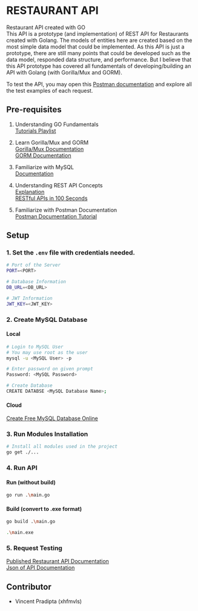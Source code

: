 # RESTAURANT API
Restaurant API created with GO <br>
This API is a prototype (and implementation) of REST API for Restaurants created with Golang. The models of entities here are created based on the most simple data model that could be implemented. As this API is just a prototype, there are still many points that could be developed such as the data model, responded data structure, and performance. But I believe that this API prototype has covered all fundamentals of developing/building an API with Golang (with Gorilla/Mux and GORM). <br>

To test the API, you may open this [Postman documentation](https://documenter.getpostman.com/view/VUxRQ6nM?version=latest) and explore all the test examples of each request. 

## Pre-requisites

1. Understanding GO Fundamentals <br>
[Tutorials Playlist](https://youtube.com/playlist?list=PL-CtdCApEFH_t5_dtCQZgWJqWF45WRgZw)

2. Learn Gorilla/Mux and GORM <br>
[Gorilla/Mux Documentation](https://pkg.go.dev/github.com/gorilla/mux) <br>
[GORM Documentation](https://gorm.io/docs/)

3. Familiarize with MySQL <br>
[Documentation](https://dev.mysql.com/doc/)

4. Understanding REST API Concepts <br>
[Explanation](https://medium.com/jagoanhosting/perbedaan-antara-api-rest-api-dan-restful-api-6a66d655a6c2) <br>
[RESTful APIs in 100 Seconds](https://youtu.be/-MTSQjw5DrM)

5. Familiarize with Postman Documentation <br>
[Postman Documentation Tutorial](https://www.softwaretestinghelp.com/postman-api-documentation/)

## Setup

### 1. Set the `.env` file with credentials needed.
```sh
# Port of the Server
PORT=<PORT>

# Database Information
DB_URL=<DB_URL>

# JWT Information
JWT_KEY=<JWT_KEY>
```

### 2. Create MySQL Database
#### Local
```sh
# Login to MySQL User
# You may use root as the user
mysql -u <MySQL User> -p

# Enter password on given prompt
Password: <MySQL Password>

# Create Database
CREATE DATABSE <MySQL Database Name>; 
```

#### Cloud
[Create Free MySQL Database Online](https://youtu.be/TMGHOW8Hzvw)

### 3. Run Modules Installation
```sh
# Install all modules used in the project
go get ./...
```

### 4. Run API
#### Run (without build)
```sh
go run .\main.go
```

#### Build (convert to .exe format)
```sh
go build .\main.go

.\main.exe
```

### 5. Request Testing
[Published Restaurant API Documentation](https://documenter.getpostman.com/view/VUxRQ6nM?version=latest) <br>
[Json of API Documentation](https://github.com/xhfmvls/restaurant-api/blob/main/Restaurant%20API.postman_collection.json)

## Contributor

- Vincent Pradipta (xhfmvls)